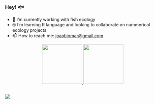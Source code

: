 ### Hey! 🐟


- 🐡 I’m currently working with fish ecology
- 🤓 I’m learning R language and looking to collaborate on nummerical ecology projects
- 📫 How to reach me: joaobiomar@gmail.com
<div align="center">
  <a href="https://github.com/JoaoAlliprandini">
  <img height="130em" src="https://github-readme-stats.vercel.app/api?username=JoaoAlliprandini&show_icons=true&theme=dark&include_all_commits=true&count_private=true"/>
  <img height="130em" src="https://github-readme-stats.vercel.app/api/top-langs/?username=JoaoAlliprandini&layout=compact&langs_count=7&theme=dark"/>
</div>

  ##
  
  <div>
    <a href="https://instagram.com/eujoaocabelo" target="_blank"><img src="https://img.shields.io/badge/-Instagram-%23E4405F?style=for-the-badge&logo=instagram&logoColor=white" target="_blank"></a>
  </div>
